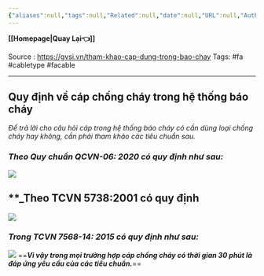```yaml
---
{"aliases":null,"tags":null,"Related":null,"date":null,"URL":null,"Author":null,"dg-publish":true,"image":null,"permalink":"/ELV/Báo cháy -Fire alarm system/Cáp dùng cho hệ thống báo cháy/","dgPassFrontmatter":true,"noteIcon":"2","created":"2024-01-19T10:44:09.510+07:00","updated":"2024-01-19T10:46:56.000+07:00"}
---
```


**[[Homepage\|Quay Lại👈]]**

Source : https://gvsi.vn/tham-khao-cap-dung-trong-bao-chay
Tags: #fa #cabletype #facable

---
## Quy định về cáp chống cháy trong hệ thống báo cháy

_Để trả lời cho câu hỏi cáp trong hệ thống báo cháy có cần dùng loại chống cháy hay không, cần phải tham khảo các tiêu chuẩn sau._

### _Theo Quy chuẩn QCVN-06: 2020 có quy định như sau:_

![](https://i.imgur.com/N6lHh7o.png)
## **_Theo TCVN 5738:2001 có quy định

![](https://i.imgur.com/eorl13h.png)

### _Trong TCVN 7568-14: 2015 có quy định như sau:_
![](https://i.imgur.com/yQ3zVgE.png)
==**_Vì vậy trong mọi trường hợp cáp chống cháy có thời gian 30 phút là đáp ứng yêu cầu của các tiêu chuẩn._**==